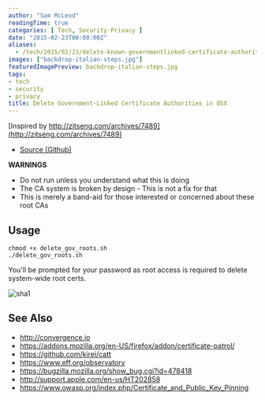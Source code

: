 ```yaml
---
author: "Sam McLeod"
readingTime: true
categories: [ Tech, Security-Privacy ]
date: "2015-02-23T00:00:00Z"
aliases:
  - /tech/2015/02/23/delete-known-governmentlinked-certificate-authorities-in-os-x/
images: ["backdrop-italian-steps.jpg"]
featuredImagePreview: backdrop-italian-steps.jpg
tags:
- tech
- security
- privacy
title: Delete Government-Linked Certificate Authorities in OSX
---
```



[Inspired by http://zitseng.com/archives/7489](http://zitseng.com/archives/7489)

* [Source (Github)](https://github.com/sammcj/delete-unknown-root-ca)

**WARNINGS**

* Do not run unless you understand what this is doing
* The CA system is broken by design - This is not a fix for that
* This is merely a band-aid for those interested or concerned about these root CAs


## Usage

```shell
chmod +x delete_gov_roots.sh
./delete_gov_roots.sh
```

You'll be prompted for your password as root access is required to delete system-wide root certs.

![sha1](https://cloud.githubusercontent.com/assets/862951/6326428/a261ae24-bba5-11e4-9f69-5aeb36257077.png)

## See Also

* <http://convergence.io>
* <https://addons.mozilla.org/en-US/firefox/addon/certificate-patrol/>
* <https://github.com/kirei/catt>
* <https://www.eff.org/observatory>
* <https://bugzilla.mozilla.org/show_bug.cgi?id=478418>
* <http://support.apple.com/en-us/HT202858>
* <https://www.owasp.org/index.php/Certificate_and_Public_Key_Pinning>
